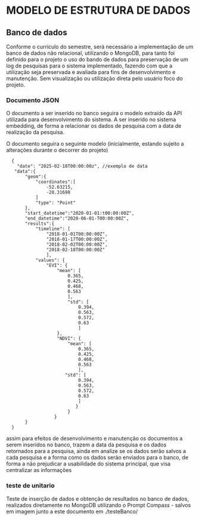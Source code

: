 # MODELO DE ESTRUTURA DE DADOS

## Banco de dados

 Conforme o curriculo do semestre, será necessário a implementação de um banco de dados não relacional, utilizando o MongoDB, para tanto foi definido para o projeto o uso do bando de dados para preservação de um log de pesquisas para o sistema implementado, fazendo com que a utilização seja preservada e avaliada para fins de desenvolvimento e manutenção. Sem visualização ou utilização direta pelo usuário foco do projeto.

 ### Documento JSON

 O documento a ser inserido no banco seguira o modelo extraído da API utilizada para desenvolvimento do sistema. A ser inserido no sistema embedding, de forma a relacionar os dados de pesquisa com a data de realização da pesquisa.

 O documento seguira o seguinte modelo (inicialmente, estando sujeito a alterações durante o decorrer do projeto)

 ```
   {
     "date": "2025-02-18T00:00:00z", //exemplo de data
    "data":{
        "geom":{
            "coordinates":[
                -52.63215,
                -28.31698
            ]
            "type": "Point"
        },
        "start_datetime":"2020-01-01:t00:00:00Z",
        "end_datetime":"2020-06-01-T00:00:00Z",
        "results":{
            "timeline": [
                "2018-01-01T00:00:00Z",
                "2018-01-17T00:00:00Z",
                "2018-02-02T00:00:00Z",
                "2018-02-18T00:00:00Z"
                ],
            "values": {
                "EVI": {
                    "mean": [
                        0.365,
                        0.425,
                        0.468,
                        0.563
                        ],
                        "std": [
                            0.394,
                            0.563,
                            0.572,
                            0.63
                            ]
                    },
                    "NDVI": {
                        "mean": [
                            0.365,
                            0.425,
                            0.468,
                            0.563
                            ],
                       "std": [
                            0.394,
                            0.563,
                            0.572,
                            0.63
                            ]
                           }
                        }
                   }
        }
   }
   ``` 
   assim para efeitos de desenvolvimento e manutenção os documentos a serem inseridos no banco, trazem a data da pesquisa e os dados retornados para a pesquisa, ainda em analize se os dados serão salvos a cada pesquisa e a forma como os dados serão enviados para o banco, de forma a não prejudicar a usabilidade do sistema principal, que visa centralizar as informações

### teste de unitario
  Teste de inserção de dados e obtenção de resultados no banco de dados, realizados diretamente no MongoDB utilizando o Prompt Compass - salvos em imagem junto a este documento em ./testeBanco/

